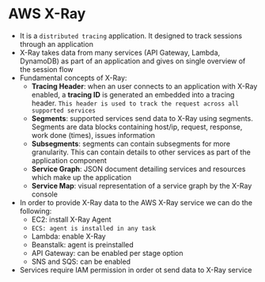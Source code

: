 # AWS X-Ray

- It is a `distributed tracing` application. It designed to track sessions through an application
- X-Ray takes data from many services (API Gateway, Lambda, DynamoDB) as part of an application and gives on single overview of the session flow
- Fundamental concepts of X-Ray:
    - **Tracing Header**: when an user connects to an application with X-Ray enabled, a **tracing ID** is generated an embedded into a tracing header. `This header is used to track the request across all supported services`
    - **Segments**: supported services send data to X-Ray using segments. Segments are data blocks containing host/ip, request, response, work done (times), issues information
    - **Subsegments**: segments can contain subsegments for more granularity. This can contain details to other services as part of the application component
    - **Service Graph**: JSON document detailing services and resources which make up the application
    - **Service Map**: visual representation of a service graph by the X-Ray console
- In order to provide X-Ray data to the AWS X-Ray service we can do the following:
    - EC2: install X-Ray Agent
    - `ECS: agent is installed in any task`
    - Lambda: enable X-Ray
    - Beanstalk: agent is preinstalled
    - API Gateway: can be enabled per stage option
    - SNS and SQS: can be enabled
- Services require IAM permission in order ot send data to X-Ray service